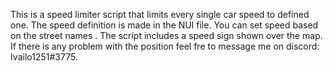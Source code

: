 This is a speed limiter script that  limits every single car speed to defined one. The speed definition is made in the NUI  file. You can set speed based on the street names . The script includes a speed sign shown over the map. If there is any problem with the position feel fre to message me on discord: Ivailo1251#3775.


